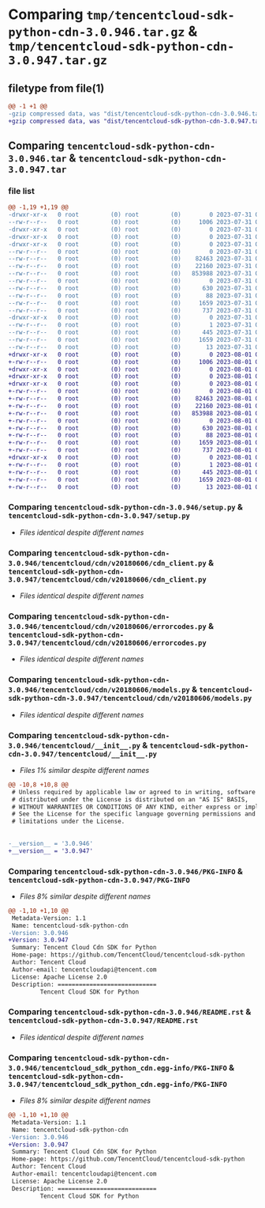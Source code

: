 # Comparing `tmp/tencentcloud-sdk-python-cdn-3.0.946.tar.gz` & `tmp/tencentcloud-sdk-python-cdn-3.0.947.tar.gz`

## filetype from file(1)

```diff
@@ -1 +1 @@
-gzip compressed data, was "dist/tencentcloud-sdk-python-cdn-3.0.946.tar", last modified: Mon Jul 31 00:21:28 2023, max compression
+gzip compressed data, was "dist/tencentcloud-sdk-python-cdn-3.0.947.tar", last modified: Tue Aug  1 00:32:51 2023, max compression
```

## Comparing `tencentcloud-sdk-python-cdn-3.0.946.tar` & `tencentcloud-sdk-python-cdn-3.0.947.tar`

### file list

```diff
@@ -1,19 +1,19 @@
-drwxr-xr-x   0 root         (0) root         (0)        0 2023-07-31 00:21:28.000000 tencentcloud-sdk-python-cdn-3.0.946/
--rw-r--r--   0 root         (0) root         (0)     1006 2023-07-31 00:21:28.000000 tencentcloud-sdk-python-cdn-3.0.946/setup.py
-drwxr-xr-x   0 root         (0) root         (0)        0 2023-07-31 00:21:28.000000 tencentcloud-sdk-python-cdn-3.0.946/tencentcloud/
-drwxr-xr-x   0 root         (0) root         (0)        0 2023-07-31 00:21:28.000000 tencentcloud-sdk-python-cdn-3.0.946/tencentcloud/cdn/
-drwxr-xr-x   0 root         (0) root         (0)        0 2023-07-31 00:21:28.000000 tencentcloud-sdk-python-cdn-3.0.946/tencentcloud/cdn/v20180606/
--rw-r--r--   0 root         (0) root         (0)        0 2023-07-31 00:21:28.000000 tencentcloud-sdk-python-cdn-3.0.946/tencentcloud/cdn/v20180606/__init__.py
--rw-r--r--   0 root         (0) root         (0)    82463 2023-07-31 00:21:28.000000 tencentcloud-sdk-python-cdn-3.0.946/tencentcloud/cdn/v20180606/cdn_client.py
--rw-r--r--   0 root         (0) root         (0)    22160 2023-07-31 00:21:28.000000 tencentcloud-sdk-python-cdn-3.0.946/tencentcloud/cdn/v20180606/errorcodes.py
--rw-r--r--   0 root         (0) root         (0)   853988 2023-07-31 00:21:28.000000 tencentcloud-sdk-python-cdn-3.0.946/tencentcloud/cdn/v20180606/models.py
--rw-r--r--   0 root         (0) root         (0)        0 2023-07-31 00:21:28.000000 tencentcloud-sdk-python-cdn-3.0.946/tencentcloud/cdn/__init__.py
--rw-r--r--   0 root         (0) root         (0)      630 2023-07-31 00:21:28.000000 tencentcloud-sdk-python-cdn-3.0.946/tencentcloud/__init__.py
--rw-r--r--   0 root         (0) root         (0)       88 2023-07-31 00:21:28.000000 tencentcloud-sdk-python-cdn-3.0.946/setup.cfg
--rw-r--r--   0 root         (0) root         (0)     1659 2023-07-31 00:21:28.000000 tencentcloud-sdk-python-cdn-3.0.946/PKG-INFO
--rw-r--r--   0 root         (0) root         (0)      737 2023-07-31 00:21:28.000000 tencentcloud-sdk-python-cdn-3.0.946/README.rst
-drwxr-xr-x   0 root         (0) root         (0)        0 2023-07-31 00:21:28.000000 tencentcloud-sdk-python-cdn-3.0.946/tencentcloud_sdk_python_cdn.egg-info/
--rw-r--r--   0 root         (0) root         (0)        1 2023-07-31 00:21:28.000000 tencentcloud-sdk-python-cdn-3.0.946/tencentcloud_sdk_python_cdn.egg-info/dependency_links.txt
--rw-r--r--   0 root         (0) root         (0)      445 2023-07-31 00:21:28.000000 tencentcloud-sdk-python-cdn-3.0.946/tencentcloud_sdk_python_cdn.egg-info/SOURCES.txt
--rw-r--r--   0 root         (0) root         (0)     1659 2023-07-31 00:21:28.000000 tencentcloud-sdk-python-cdn-3.0.946/tencentcloud_sdk_python_cdn.egg-info/PKG-INFO
--rw-r--r--   0 root         (0) root         (0)       13 2023-07-31 00:21:28.000000 tencentcloud-sdk-python-cdn-3.0.946/tencentcloud_sdk_python_cdn.egg-info/top_level.txt
+drwxr-xr-x   0 root         (0) root         (0)        0 2023-08-01 00:32:51.000000 tencentcloud-sdk-python-cdn-3.0.947/
+-rw-r--r--   0 root         (0) root         (0)     1006 2023-08-01 00:32:51.000000 tencentcloud-sdk-python-cdn-3.0.947/setup.py
+drwxr-xr-x   0 root         (0) root         (0)        0 2023-08-01 00:32:51.000000 tencentcloud-sdk-python-cdn-3.0.947/tencentcloud/
+drwxr-xr-x   0 root         (0) root         (0)        0 2023-08-01 00:32:51.000000 tencentcloud-sdk-python-cdn-3.0.947/tencentcloud/cdn/
+drwxr-xr-x   0 root         (0) root         (0)        0 2023-08-01 00:32:51.000000 tencentcloud-sdk-python-cdn-3.0.947/tencentcloud/cdn/v20180606/
+-rw-r--r--   0 root         (0) root         (0)        0 2023-08-01 00:32:51.000000 tencentcloud-sdk-python-cdn-3.0.947/tencentcloud/cdn/v20180606/__init__.py
+-rw-r--r--   0 root         (0) root         (0)    82463 2023-08-01 00:32:51.000000 tencentcloud-sdk-python-cdn-3.0.947/tencentcloud/cdn/v20180606/cdn_client.py
+-rw-r--r--   0 root         (0) root         (0)    22160 2023-08-01 00:32:51.000000 tencentcloud-sdk-python-cdn-3.0.947/tencentcloud/cdn/v20180606/errorcodes.py
+-rw-r--r--   0 root         (0) root         (0)   853988 2023-08-01 00:32:51.000000 tencentcloud-sdk-python-cdn-3.0.947/tencentcloud/cdn/v20180606/models.py
+-rw-r--r--   0 root         (0) root         (0)        0 2023-08-01 00:32:51.000000 tencentcloud-sdk-python-cdn-3.0.947/tencentcloud/cdn/__init__.py
+-rw-r--r--   0 root         (0) root         (0)      630 2023-08-01 00:32:51.000000 tencentcloud-sdk-python-cdn-3.0.947/tencentcloud/__init__.py
+-rw-r--r--   0 root         (0) root         (0)       88 2023-08-01 00:32:51.000000 tencentcloud-sdk-python-cdn-3.0.947/setup.cfg
+-rw-r--r--   0 root         (0) root         (0)     1659 2023-08-01 00:32:51.000000 tencentcloud-sdk-python-cdn-3.0.947/PKG-INFO
+-rw-r--r--   0 root         (0) root         (0)      737 2023-08-01 00:32:51.000000 tencentcloud-sdk-python-cdn-3.0.947/README.rst
+drwxr-xr-x   0 root         (0) root         (0)        0 2023-08-01 00:32:51.000000 tencentcloud-sdk-python-cdn-3.0.947/tencentcloud_sdk_python_cdn.egg-info/
+-rw-r--r--   0 root         (0) root         (0)        1 2023-08-01 00:32:51.000000 tencentcloud-sdk-python-cdn-3.0.947/tencentcloud_sdk_python_cdn.egg-info/dependency_links.txt
+-rw-r--r--   0 root         (0) root         (0)      445 2023-08-01 00:32:51.000000 tencentcloud-sdk-python-cdn-3.0.947/tencentcloud_sdk_python_cdn.egg-info/SOURCES.txt
+-rw-r--r--   0 root         (0) root         (0)     1659 2023-08-01 00:32:51.000000 tencentcloud-sdk-python-cdn-3.0.947/tencentcloud_sdk_python_cdn.egg-info/PKG-INFO
+-rw-r--r--   0 root         (0) root         (0)       13 2023-08-01 00:32:51.000000 tencentcloud-sdk-python-cdn-3.0.947/tencentcloud_sdk_python_cdn.egg-info/top_level.txt
```

### Comparing `tencentcloud-sdk-python-cdn-3.0.946/setup.py` & `tencentcloud-sdk-python-cdn-3.0.947/setup.py`

 * *Files identical despite different names*

### Comparing `tencentcloud-sdk-python-cdn-3.0.946/tencentcloud/cdn/v20180606/cdn_client.py` & `tencentcloud-sdk-python-cdn-3.0.947/tencentcloud/cdn/v20180606/cdn_client.py`

 * *Files identical despite different names*

### Comparing `tencentcloud-sdk-python-cdn-3.0.946/tencentcloud/cdn/v20180606/errorcodes.py` & `tencentcloud-sdk-python-cdn-3.0.947/tencentcloud/cdn/v20180606/errorcodes.py`

 * *Files identical despite different names*

### Comparing `tencentcloud-sdk-python-cdn-3.0.946/tencentcloud/cdn/v20180606/models.py` & `tencentcloud-sdk-python-cdn-3.0.947/tencentcloud/cdn/v20180606/models.py`

 * *Files identical despite different names*

### Comparing `tencentcloud-sdk-python-cdn-3.0.946/tencentcloud/__init__.py` & `tencentcloud-sdk-python-cdn-3.0.947/tencentcloud/__init__.py`

 * *Files 1% similar despite different names*

```diff
@@ -10,8 +10,8 @@
 # Unless required by applicable law or agreed to in writing, software
 # distributed under the License is distributed on an "AS IS" BASIS,
 # WITHOUT WARRANTIES OR CONDITIONS OF ANY KIND, either express or implied.
 # See the License for the specific language governing permissions and
 # limitations under the License.
 
 
-__version__ = '3.0.946'
+__version__ = '3.0.947'
```

### Comparing `tencentcloud-sdk-python-cdn-3.0.946/PKG-INFO` & `tencentcloud-sdk-python-cdn-3.0.947/PKG-INFO`

 * *Files 8% similar despite different names*

```diff
@@ -1,10 +1,10 @@
 Metadata-Version: 1.1
 Name: tencentcloud-sdk-python-cdn
-Version: 3.0.946
+Version: 3.0.947
 Summary: Tencent Cloud Cdn SDK for Python
 Home-page: https://github.com/TencentCloud/tencentcloud-sdk-python
 Author: Tencent Cloud
 Author-email: tencentcloudapi@tencent.com
 License: Apache License 2.0
 Description: ============================
         Tencent Cloud SDK for Python
```

### Comparing `tencentcloud-sdk-python-cdn-3.0.946/README.rst` & `tencentcloud-sdk-python-cdn-3.0.947/README.rst`

 * *Files identical despite different names*

### Comparing `tencentcloud-sdk-python-cdn-3.0.946/tencentcloud_sdk_python_cdn.egg-info/PKG-INFO` & `tencentcloud-sdk-python-cdn-3.0.947/tencentcloud_sdk_python_cdn.egg-info/PKG-INFO`

 * *Files 8% similar despite different names*

```diff
@@ -1,10 +1,10 @@
 Metadata-Version: 1.1
 Name: tencentcloud-sdk-python-cdn
-Version: 3.0.946
+Version: 3.0.947
 Summary: Tencent Cloud Cdn SDK for Python
 Home-page: https://github.com/TencentCloud/tencentcloud-sdk-python
 Author: Tencent Cloud
 Author-email: tencentcloudapi@tencent.com
 License: Apache License 2.0
 Description: ============================
         Tencent Cloud SDK for Python
```

